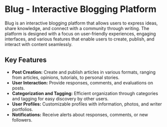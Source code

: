 <!DOCTYPE html>
<html>

<head>
  <meta charset="utf-8">
  <meta name="viewport" content="width=device-width, initial-scale=1.0">
  <title>Welcome file</title>
  <link rel="stylesheet" href="https://stackedit.io/style.css" />
</head>

<body class="stackedit">
  <div class="stackedit__html"><h1 id="blug---interactive-blogging-platform">Blug - Interactive Blogging Platform</h1>
<p>Blug is an interactive blogging platform that allows users to express ideas, share knowledge, and connect with a community through writing. The platform is designed with a focus on user-friendly experiences, engaging interfaces, and various features that enable users to create, publish, and interact with content seamlessly.</p>
<h2 id="key-features">Key Features</h2>
<ul>
<li><strong>Post Creation:</strong> Create and publish articles in various formats, ranging from articles, opinions, tutorials, to personal stories.</li>
<li><strong>User Interaction:</strong> Provide responses, comments, and evaluations on posts.</li>
<li><strong>Categorization and Tagging:</strong> Efficient organization through categories and tagging for easy discovery by other users.</li>
<li><strong>User Profiles:</strong> Customizable profiles with information, photos, and writer portfolios.</li>
<li><strong>Notifications:</strong> Receive alerts about responses, comments, or new followers.</li>
</ul>
</div>
</body>

</html>
